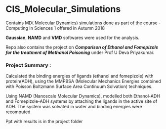# CIS_Molecular_Simulations

Contains MD( Molecular Dynamics) simulations done as part of the course - Computing In Sciences 1 offered in Autumn 2018

__Gaussian__, __NAMD__ and __VMD__ softwares were used for the analysis.

Repo also contains the project on  __*Comparison of Ethanol and Fomepizole for the treatment of Methanol Poisoning*__  under Prof U Deva Priyakumar.

### Project Summary : ###

Calculated the binding energies of ligands (ethanol and fomepizole) with protein(ADH), using the MMPBSA (Molecular Mechanics Energies combined with Poisson Boltzmann Surface Area Continuum Solvation) techniques.

Using NAMD (Nanoscale Molecular Dynamics), modelled both Ethanol-ADH and Fomepizole-ADH systems by attaching the ligands in the active site of ADH. The system was solvated in water and binding energies were
recomputed

Ppt with results is in the project folder
